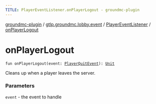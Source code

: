 ```yaml
---
TITLE: PlayerEventListener.onPlayerLogout - groundmc-plugin
---
```


[groundmc-plugin](../../index.html) / [gtlp.groundmc.lobby.event](../index.html) / [PlayerEventListener](index.html) / [onPlayerLogout](.)

# onPlayerLogout

`fun onPlayerLogout(event: `[`PlayerQuitEvent`](https://hub.spigotmc.org/javadocs/spigot/org/bukkit/event/player/PlayerQuitEvent.html)`): `[`Unit`](https://kotlinlang.org/api/latest/jvm/stdlib/kotlin/-unit/index.html)

Cleans up when a player leaves the server.

### Parameters

`event` - the event to handle
